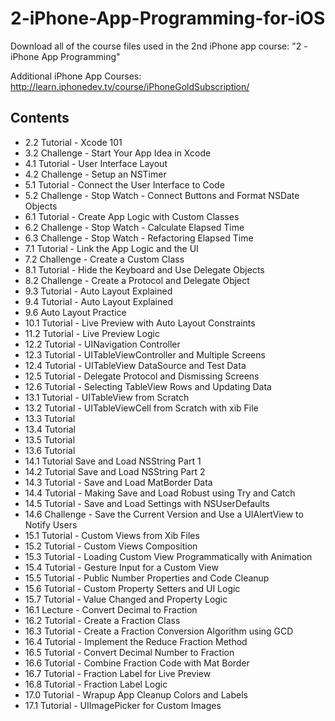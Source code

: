 2-iPhone-App-Programming-for-iOS
================================

Download all of the course files used in the 2nd iPhone app course: "2 - iPhone App Programming"

Additional iPhone App Courses: http://learn.iphonedev.tv/course/iPhoneGoldSubscription/

Contents
----

* 2.2 Tutorial - Xcode 101
* 3.2 Challenge - Start Your App Idea in Xcode
* 4.1 Tutorial - User Interface Layout
* 4.2 Challenge - Setup an NSTimer
* 5.1 Tutorial - Connect the User Interface to Code
* 5.2 Challenge - Stop Watch - Connect Buttons and Format NSDate Objects
* 6.1 Tutorial - Create App Logic with Custom Classes
* 6.2 Challenge - Stop Watch - Calculate Elapsed Time
* 6.3 Challenge - Stop Watch - Refactoring Elapsed Time
* 7.1 Tutorial - Link the App Logic and the UI
* 7.2 Challenge - Create a Custom Class
* 8.1 Tutorial - Hide the Keyboard and Use Delegate Objects
* 8.2 Challenge - Create a Protocol and Delegate Object
* 9.3 Tutorial - Auto Layout Explained
* 9.4 Tutorial - Auto Layout Explained
* 9.6 Auto Layout Practice
* 10.1 Tutorial - Live Preview with Auto Layout Constraints
* 11.2 Tutorial - Live Preview Logic
* 12.2 Tutorial - UINavigation Controller
* 12.3 Tutorial - UITableViewController and Multiple Screens
* 12.4 Tutorial - UITableView DataSource and Test Data
* 12.5 Tutorial - Delegate Protocol and Dismissing Screens
* 12.6 Tutorial - Selecting TableView Rows and Updating Data
* 13.1 Tutorial - UITableView from Scratch
* 13.2 Tutorial - UITableViewCell from Scratch with xib File
* 13.3 Tutorial
* 13.4 Tutorial
* 13.5 Tutorial
* 13.6 Tutorial
* 14.1 Tutorial Save and Load NSString Part 1
* 14.2 Tutorial Save and Load NSString Part 2
* 14.3 Tutorial - Save and Load MatBorder Data
* 14.4 Tutorial - Making Save and Load Robust using Try and Catch
* 14.5 Tutorial - Save and Load Settings with NSUserDefaults
* 14.6 Challenge - Save the Current Version and Use a UIAlertView to Notify Users
* 15.1 Tutorial - Custom Views from Xib Files
* 15.2 Tutorial - Custom Views Composition
* 15.3 Tutorial - Loading Custom View Programmatically with Animation
* 15.4 Tutorial - Gesture Input for a Custom View
* 15.5 Tutorial - Public Number Properties and Code Cleanup
* 15.6 Tutorial - Custom Property Setters and UI Logic
* 15.7 Tutorial - Value Changed and Property Logic
* 16.1 Lecture - Convert Decimal to Fraction
* 16.2 Tutorial - Create a Fraction Class
* 16.3 Tutorial - Create a Fraction Conversion Algorithm using GCD
* 16.4 Tutorial - Implement the Reduce Fraction Method
* 16.5 Tutorial - Convert Decimal Number to Fraction
* 16.6 Tutorial - Combine Fraction Code with Mat Border
* 16.7 Tutorial - Fraction Label for Live Preview
* 16.8 Tutorial - Fraction Label Logic
* 17.0 Tutorial - Wrapup App Cleanup Colors and Labels
* 17.1 Tutorial - UIImagePicker for Custom Images
